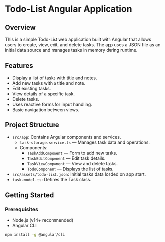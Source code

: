# Todo-List Angular Application

## Overview
This is a simple Todo-List web application built with Angular that allows users to create, view, edit, and delete tasks. The app uses a JSON file as an initial data source and manages tasks in memory during runtime.

## Features
- Display a list of tasks with title and notes.
- Add new tasks with a title and note.
- Edit existing tasks.
- View details of a specific task.
- Delete tasks.
- Uses reactive forms for input handling.
- Basic navigation between views.

## Project Structure
- `src/app`: Contains Angular components and services.
  - `task-storage.service.ts` — Manages task data and operations.
  - Components:
    - `TaskAddComponent` — Form to add new tasks.
    - `TaskEditComponent` — Edit task details.
    - `TaskViewComponent` — View and delete tasks.
    - `TodoComponent` — Displays the list of tasks.
- `src/assets/todo-list.json`: Initial tasks data loaded on app start.
- `task.model.ts`: Defines the Task class.

## Getting Started

### Prerequisites
- Node.js (v14+ recommended)
- Angular CLI

```bash
npm install -g @angular/cli



